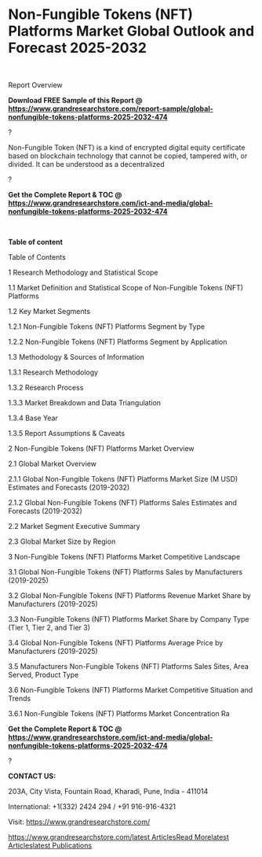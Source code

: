 <h1>Non-Fungible Tokens (NFT) Platforms Market Global Outlook and Forecast 2025-2032</h1><br/><p>Report Overview</p>
 
 
 
 <div><b>Download FREE Sample of this Report @ <a href="https://www.grandresearchstore.com/report-sample/global-nonfungible-tokens-platforms-2025-2032-474">https://www.grandresearchstore.com/report-sample/global-nonfungible-tokens-platforms-2025-2032-474</a></b></div>
 
 
 
 <p>? </p>
 
 
 
 <p>Non-Fungible Token (NFT) is a kind of encrypted digital equity certificate based on blockchain technology that cannot be copied, tampered with, or divided. It can be understood as a decentralized</p>
 
 
 
 <p>? </p>
 
 
 
 <div><b>Get the Complete Report & TOC @ <a href="https://www.grandresearchstore.com/ict-and-media/global-nonfungible-tokens-platforms-2025-2032-474">https://www.grandresearchstore.com/ict-and-media/global-nonfungible-tokens-platforms-2025-2032-474</a></b></div>
 
 
 
 <p><br />
 
 <b>Table of content</b></p>
 
 
 
 <p>Table of Contents<br />
 
 1 Research Methodology and Statistical Scope<br />
 
 1.1 Market Definition and Statistical Scope of Non-Fungible Tokens (NFT) Platforms<br />
 
 1.2 Key Market Segments<br />
 
 1.2.1 Non-Fungible Tokens (NFT) Platforms Segment by Type<br />
 
 1.2.2 Non-Fungible Tokens (NFT) Platforms Segment by Application<br />
 
 1.3 Methodology & Sources of Information<br />
 
 1.3.1 Research Methodology<br />
 
 1.3.2 Research Process<br />
 
 1.3.3 Market Breakdown and Data Triangulation<br />
 
 1.3.4 Base Year<br />
 
 1.3.5 Report Assumptions & Caveats<br />
 
 2 Non-Fungible Tokens (NFT) Platforms Market Overview<br />
 
 2.1 Global Market Overview<br />
 
 2.1.1 Global Non-Fungible Tokens (NFT) Platforms Market Size (M USD) Estimates and Forecasts (2019-2032)<br />
 
 2.1.2 Global Non-Fungible Tokens (NFT) Platforms Sales Estimates and Forecasts (2019-2032)<br />
 
 2.2 Market Segment Executive Summary<br />
 
 2.3 Global Market Size by Region<br />
 
 3 Non-Fungible Tokens (NFT) Platforms Market Competitive Landscape<br />
 
 3.1 Global Non-Fungible Tokens (NFT) Platforms Sales by Manufacturers (2019-2025)<br />
 
 3.2 Global Non-Fungible Tokens (NFT) Platforms Revenue Market Share by Manufacturers (2019-2025)<br />
 
 3.3 Non-Fungible Tokens (NFT) Platforms Market Share by Company Type (Tier 1, Tier 2, and Tier 3)<br />
 
 3.4 Global Non-Fungible Tokens (NFT) Platforms Average Price by Manufacturers (2019-2025)<br />
 
 3.5 Manufacturers Non-Fungible Tokens (NFT) Platforms Sales Sites, Area Served, Product Type<br />
 
 3.6 Non-Fungible Tokens (NFT) Platforms Market Competitive Situation and Trends<br />
 
 3.6.1 Non-Fungible Tokens (NFT) Platforms Market Concentration Ra</p>
 
 
 
 <div><b>Get the Complete Report & TOC @ <a href="https://www.grandresearchstore.com/ict-and-media/global-nonfungible-tokens-platforms-2025-2032-474">https://www.grandresearchstore.com/ict-and-media/global-nonfungible-tokens-platforms-2025-2032-474</a></b></div>
 
 
 
 <p>? </p>
 
 
 
 <p><b>CONTACT US:</b><br />
 
 203A, City Vista, Fountain Road, Kharadi, Pune, India - 411014<br />
 
 International: +1(332) 2424 294 / +91 916-916-4321<br />
 
 Visit: <a href="https://www.grandresearchstore.com/">https://www.grandresearchstore.com/</a><br />
 
 <a href="https://gyeongbokgung.com">https://www.grandresearchstore.com/</a><a href="https://hallyeomaritime.com">latest Articles</a><a href="https://jingwansa.com">Read More</a><a href="https://nguoiviet.jp/">latest Articles</a><a href="https://www.intelmarketresearch.com/">latest Publications</a></p>